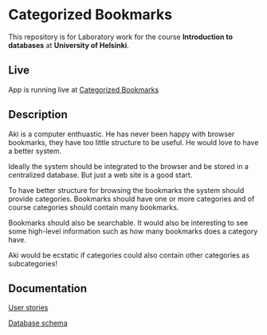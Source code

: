 # Categorized Bookmarks

This repository is for Laboratory work for the course **Introduction to databases** at **University of Helsinki**.

## Live

App is running live at [Categorized Bookmarks](https://categorized-bookmarks.herokuapp.com/)

## Description

Aki is a computer enthuastic. He has never been happy with browser bookmarks, they have too little structure to be useful. He would love to have a better system.

Ideally the system should be integrated to the browser and be stored in a centralized database. But just a web site is a good start.

To have better structure for browsing the bookmarks the system should provide categories. Bookmarks should have one or more categories and of course categories should contain many bookmarks.

Bookmarks should also be searchable. It would also be interesting to see some high-level information such as how many bookmarks does a category have.

Aki would be ecstatic if categories could also contain other categories as subcategories!

## Documentation

[User stories](documentation/user-stories.md)

[Database schema](documentation/schema.md)

